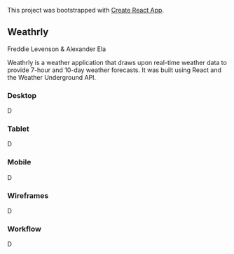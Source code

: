 This project was bootstrapped with [Create React App](https://github.com/facebookincubator/create-react-app).


## Weathrly
Freddie Levenson & Alexander Ela

Weathrly is a weather application that draws upon real-time weather data to provide 7-hour and 10-day weather forecasts. It was built using React and the Weather Underground API.

### Desktop
D

### Tablet
D

### Mobile
D

### Wireframes
D

### Workflow
D
